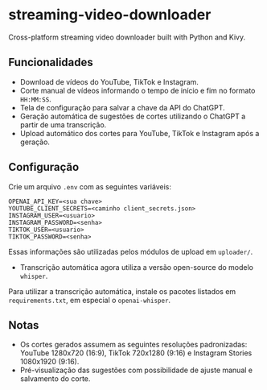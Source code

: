 # streaming-video-downloader
Cross-platform streaming video downloader built with Python and Kivy.

## Funcionalidades

- Download de vídeos do YouTube, TikTok e Instagram.
- Corte manual de vídeos informando o tempo de início e fim no formato `HH:MM:SS`.
- Tela de configuração para salvar a chave da API do ChatGPT.
- Geração automática de sugestões de cortes utilizando o ChatGPT a partir de uma transcrição.
- Upload automático dos cortes para YouTube, TikTok e Instagram após a geração.

## Configuração

Crie um arquivo `.env` com as seguintes variáveis:

```
OPENAI_API_KEY=<sua chave>
YOUTUBE_CLIENT_SECRETS=<caminho client_secrets.json>
INSTAGRAM_USER=<usuario>
INSTAGRAM_PASSWORD=<senha>
TIKTOK_USER=<usuario>
TIKTOK_PASSWORD=<senha>
```

Essas informações são utilizadas pelos módulos de upload em `uploader/`.
- Transcrição automática agora utiliza a versão open-source do modelo `whisper`.

Para utilizar a transcrição automática, instale os pacotes listados em `requirements.txt`, em especial o `openai-whisper`.

## Notas

- Os cortes gerados assumem as seguintes resoluções padronizadas: YouTube 1280x720 (16:9), TikTok 720x1280 (9:16) e Instagram Stories 1080x1920 (9:16).
- Pré-visualização das sugestões com possibilidade de ajuste manual e salvamento do corte.
